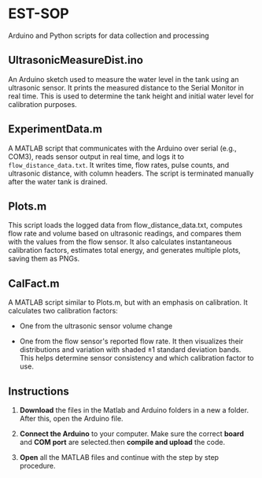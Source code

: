 # EST-SOP
Arduino and Python scripts for data collection and processing

## UltrasonicMeasureDist.ino
An Arduino sketch used to measure the water level in the tank using an ultrasonic sensor. It prints the measured distance to the Serial Monitor in real time. This is used to determine the tank height and initial water level for calibration purposes.

## ExperimentData.m
A MATLAB script that communicates with the Arduino over serial (e.g., COM3), reads sensor output in real time, and logs it to `flow_distance_data.txt`. It writes time, flow rates, pulse counts, and ultrasonic distance, with column headers. The script is terminated manually after the water tank is drained.

## Plots.m
This script loads the logged data from flow_distance_data.txt, computes flow rate and volume based on ultrasonic readings, and compares them with the values from the flow sensor. It also calculates instantaneous calibration factors, estimates total energy, and generates multiple plots, saving them as PNGs.

## CalFact.m
A MATLAB script similar to Plots.m, but with an emphasis on calibration. It calculates two calibration factors:

   - One from the ultrasonic sensor volume change

   - One from the flow sensor's reported flow rate. It then visualizes their distributions and variation with shaded ±1 standard deviation bands. This helps determine sensor consistency and which calibration factor to use.


## Instructions

1. **Download** the files in the Matlab and Arduino folders in a new a folder. After this, open the Arduino file.

2. **Connect the Arduino** to your computer.  Make sure the correct **board** and **COM port** are selected.then **compile and upload** the code.  
  
3. **Open** all the MATLAB files and continue with the step by step procedure.  
